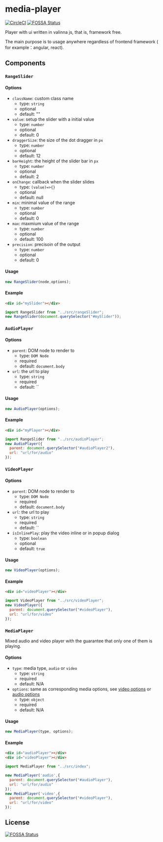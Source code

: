 # media-player

[![CircleCI](https://circleci.com/gh/wayou/media-player.svg?style=svg)](https://circleci.com/gh/wayou/media-player)
[![FOSSA Status](https://app.fossa.io/api/projects/git%2Bgithub.com%2Fwayou%2Fmedia-player.svg?type=shield)](https://app.fossa.io/projects/git%2Bgithub.com%2Fwayou%2Fmedia-player?ref=badge_shield)

Player with ui written in valinna js, that is, framework free.

The main purpose is to usage anywhere regardless of frontend framework ( for example：angular, react).

## Components

### `RangeSlider`

#### Options

- `className`: custom class name
  - type: `string`
  - optional
  - default: ""
- `value`: setup the slider with a initial value
  - type: `number`
  - optional
  - default: 0
- `draggerSize`: the size of the dot dragger in `px`
  - type: `number`
  - optional
  - default: 12
- `barHeight`: the height of the slider bar in `px`
  - type: `number`
  - optional
  - default: 2
- `onChange`: callback when the slider slides
  - type: `(value)=>{}`
  - optional
  - default: null
- `min`: minimal value of the range
  - type: `number`
  - optional
  - default: 0
- `max`: maxmium value of the range
  - type: `number`
  - optional
  - default: 100
- `precision`: precisoin of the output
  - type: `number`
  - optional
  - default: 0

#### Usage

```js
new RangeSlider(node,options);
```

#### Example

```html
<div id="mySlider"></div>
```

```js
import RangeSlider from "../src/rangeSlider";
new RangeSlider(document.querySelector("#mySlider"));
```

### `AudioPlayer`

#### Options

- `parent`: DOM node to render to
  - type: `DOM Node`
  - required
  - default: `document.body`
- `url`: the url to play
  - type: `string`
  - required
  - default: ``


#### Usage

```js
new AudioPlayer(options);
```

#### Example

```html
<div id="myPlayer"></div>
```

```js
import RangeSlider from "../src/audioPlayer";
new AudioPlayer({
  parent: document.querySelector("#audioPlayer2"),
  url: "url/for/audio"
});
```

### `VideoPlayer`

#### Options

- `parent`: DOM node to render to
  - type: `DOM Node`
  - required
  - default: `document.body`
- `url`: the url to play
  - type: `string`
  - required
  - default: ``
- `isInlinePlay`: play the video inline or in popup dialog
  - type: `boolean`
  - optional
  - default: `true`

#### Usage

```js
new VideoPlayer(options);
```

#### Example

```html
<div id="videoPlayer"></div>
```

```js
import VideoPlayer from "../src/videoPlayer";
new VideoPlayer({
  parent: document.querySelector("#videoPlayer"),
  url: "url/for/video"
});
```

### `MediaPlayer`

Mixed audio and video player with the guarantee that only one of them is playing.

#### Options

- `type`: media type, `audio` or `video`
  - type: `string`
  - required
  - default: N/A
- `options`: same as corresponding media options, see [video options][video-options] or [audio options][audio-options]
  - type: `object`
  - required
  - default: N/A

[video-options]: #options-2
[audio-options]: #options-1

#### Usage

```js
new MediaPlayer(type, options);
```

#### Example

```html
<div id="audioPlayer"></div>
<div id="videoPlayer"></div>
```

```js
import MediaPlayer from "../src/index";

new MediaPlayer('audio',{
  parent: document.querySelector("#audioPlayer"),
  url: "url/for/audio"
});
new MediaPlayer('video',{
  parent: document.querySelector("#videoPlayer"),
  url: "url/for/video"
});
```

## License
[![FOSSA Status](https://app.fossa.io/api/projects/git%2Bgithub.com%2Fwayou%2Fmedia-player.svg?type=large)](https://app.fossa.io/projects/git%2Bgithub.com%2Fwayou%2Fmedia-player?ref=badge_large)
